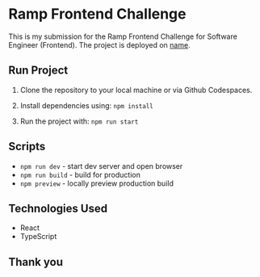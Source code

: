 # Ramp Frontend Challenge

This is my submission for the Ramp Frontend Challenge for Software Engineer (Frontend). The project is deployed on [name](link).

## Run Project

1. Clone the repository to your local machine or via Github Codespaces.
2. Install dependencies using:
   `npm install`

3. Run the project with:
   `npm run start`

## Scripts

- `npm run dev` - start dev server and open browser
- `npm run build` - build for production
- `npm preview` - locally preview production build

## Technologies Used

- React
- TypeScript

## Thank you
